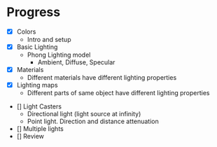 # Progress
 - [X] Colors
   + Intro and setup
 - [X] Basic Lighting
   + Phong Lighting model
     * Ambient, Diffuse, Specular
 - [X] Materials
   + Different materials have different lighting properties
 - [X] Lighting maps
   + Different parts of same object have different lighting properties
 - [] Light Casters
   + Directional light (light source at infinity)
   + Point light. Direction and distance attenuation
 - [] Multiple lights
 - [] Review
